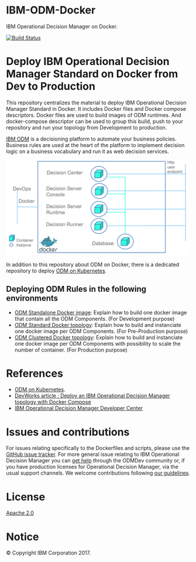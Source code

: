 # IBM-ODM-Docker
IBM Operational Decision Manager on Docker.

 
[![Build Status](https://travis-ci.org/ODMDev/odm-ondocker.svg?branch=master)](https://travis-ci.org/ODMDev/odm-ondocker)


#  Deploy IBM Operational Decision Manager Standard on Docker from Dev to Production 

This repository centralizes the material to deploy IBM Operational Decision Manager Standard in Docker. 
It includes Docker files and Docker compose descriptors. Docker files are used to build images of ODM runtimes. And docker-compose descriptor can be used to group this build, push to your repository and run your topology from Development to production.

[IBM ODM](https://www.ibm.com/support/knowledgecenter/SSQP76_8.9.0/welcome/kc_welcome_odmV.html) is a decisioning platform to automate your business policies. Business rules are used at the heart of the platform to implement decision logic on a business vocabulary and run it as web decision services.


![Flow](docs/images/Fig1.png)

In addition to this repository about ODM on Docker, there is a dedicated repository to deploy [ODM on Kubernetes](https://github.com/PierreFeillet/IBM-ODM-Kubernetes/?cm_mc_uid=48109996374214948388780&cm_mc_sid_50200000=1497520790).
## Deploying ODM Rules in the following environments
- [ODM Standalone Docker image](docs/README_standalone.md): Explain how to build one docker image that contain all the ODM Components. (For Development purpose)
- [ODM Standard Docker topology](docs/README_standard.md): Explain how to build and instanciate one docker image per ODM Components. (For Pre-Production purpose) 
- [ODM Clustered Docker topology](docs/README_cluster.md): Explain how to build and instanciate one docker image per ODM Components with possibility to scale the number of container. (For Production purpose) 
 
# References
- [ODM on Kubernetes](https://github.com/PierreFeillet/IBM-ODM-Kubernetes/?cm_mc_uid=48109996374214948388780&cm_mc_sid_50200000=1497520790).
- [DevWorks article : Deploy an IBM Operational Decision Manager topology with Docker Compose ](https://www.ibm.com/developerworks/library/mw-1612-grateau-trs/1612-grateau.html)
- [IBM Operational Decision Manager Developer Center](https://developer.ibm.com/odm/)

# Issues and contributions

For issues relating specifically to the Dockerfiles and scripts, please use the [GitHub issue tracker](https://github.com/lgrateau/odm-ondocker/issues). For more general issue relating to IBM Operational Decision Manager you can [get help](https://developer.ibm.com/odm/home/connect/) through the ODMDev community or, if you have production licenses for Operational Decision Manager, via the usual support channels. We welcome contributions following [our guidelines](https://github.com/lgrateau/odm-ondocker/blob/master/CONTRIBUTING.md).



# License
[Apache 2.0](LICENSE)

# Notice
© Copyright IBM Corporation 2017.
